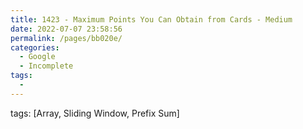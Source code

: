 ```yaml
---
title: 1423 - Maximum Points You Can Obtain from Cards - Medium
date: 2022-07-07 23:58:56
permalink: /pages/bb020e/
categories:
  - Google
  - Incomplete
tags:
  - 
---
```

tags: [Array, Sliding Window, Prefix Sum]